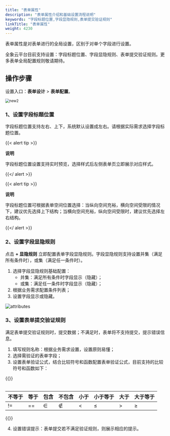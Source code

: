 ```yaml
---
title: "表单属性"
description: "表单属性介绍和基础设置流程说明"
keywords: "字段标题位置,字段显隐规则,表单提交验证规则"
linkTitle: "表单属性"
weight: 4230
---
```


表单属性是对表单进行的全局设置，区别于对单个字段进行设置。

全象云平台目前支持设置：字段标题位置、字段显隐规则、表单提交验证规则。更多表单全局配置规则敬请期待。

## 操作步骤

设置入口：**表单设计** > **表单配置**。

<img src="https://raw.githubusercontent.com/quanxiang-cloud/website/main/static/images/zh/docs/manual/form/new2.png" alt="new2" style="zoom:80%;" />

### 1、设置字段标题位置

字段标题位置支持左右、上下，系统默认设置成左右。请根据实际需求选择字段标题位置。

{{< alert tip >}}

**说明**

字段标题位置设置支持实时预览，选择样式后左侧表单页立即展示对应样式。

{{</ alert >}}

{{< alert tip >}}

**说明**

字段标题位置可根据表单空间位置选择：当纵向空间充裕，横向空间受限的情况下，建议优先选择上下结构；当横向空间充裕，纵向空间受限时，建议优先选择左右结构。

{{</ alert >}}

### 2、设置字段显隐规则

点击 **+ 显隐规则** 立即配置表单字段显隐规则。字段显隐规则支持设置并集（满足所有条件时），或集（满足任一条件时）。

1. 选择字段显隐规则基础配置：
   - 并集：满足所有条件时字段显示（隐藏）；
   - 或集：满足任一条件时字段显示（隐藏）；
2. 根据业务需求配置条件列表；
3. 设置字段显示或隐藏。

![attributes](https://raw.githubusercontent.com/quanxiang-cloud/website/main/static/images/zh/docs/manual/form/attributes.png)

### 3、设置表单提交验证规则

满足表单提交验证规则时，提交数据；不满足时，表单将不支持提交，提示错误信息。

1. 填写规则名称：根据业务需求设置，设置原则易懂；
2. 选择需验证的表单字段；
3. 设置表单验证公式，结合比较符号和函数配置表单验证公式，目前支持的比较符号和函数如下：

{{<table >}}

| 不等于 | 等于 | 包含 | 不包含 | 小于 | 小于等于 | 大于 | 大于等于 |
| ------ | ---- | ---- | ------ | ---- | -------- | ---- | -------- |
| !=     | ==   | ∈    | ∉      | <    | ≤        | >    | ≥        |

{{</table >}}

4. 设置错误提示：表单提交若不满足验证规则，则展示相应的提示。

